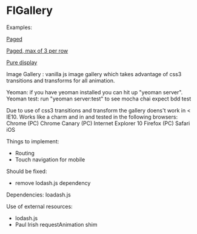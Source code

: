 FIGallery
=========

Examples:

[Paged](http://laveklint.com/fi-gallery-1)

[Paged, max of 3 per row](http://laveklint.com/fi-gallery-2)

[Pure display](http://laveklint.com/fi-gallery-3)

Image Gallery : vanilla js image gallery which takes advantage of css3 transitions and transforms
for all animation.

Yeoman: if you have yeoman installed you can hit up "yeoman server".
Yeoman test: run "yeoman server:test" to see mocha chai expect bdd test

Due to use of css3 transitions and transform the gallery doens't work in  < IE10.
Works like a charm and in and tested in the following browsers:
Chrome (PC)
Chrome Canary (PC)
Internet Explorer 10
Firefox (PC)
Safari iOS

Things to implement:
- Routing
- Touch navigation for mobile

Should be fixed:
- remove lodash.js dependency

Dependencies:
loadash.js

Use of external resources:
- lodash.js
- Paul Irish requestAnimation shim
